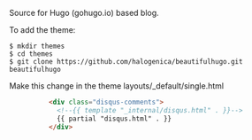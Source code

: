 Source for Hugo (gohugo.io) based blog.

To add the theme:
```
$ mkdir themes
$ cd themes
$ git clone https://github.com/halogenica/beautifulhugo.git beautifulhugo
```

Make this change in the theme layouts/_default/single.html
```html
          <div class="disqus-comments">
            <!--{{ template "_internal/disqus.html" . }}-->
            {{ partial "disqus.html" . }}
          </div>
```
